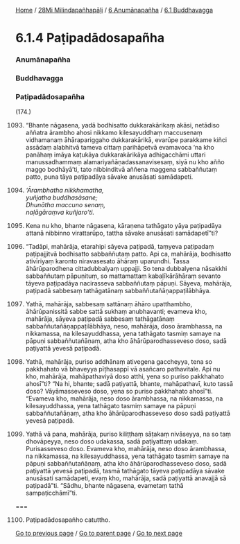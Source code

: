 
[Home](/) / [28Mi Milindapañhapāḷi](/tipitaka/28Mi.md) / [6 Anumānapañha](/tipitaka/28Mi/6.md) / [6.1 Buddhavagga](/tipitaka/28Mi/6/6.1.md)

# 6.1.4 Paṭipadādosapañha

### Anumānapañha

### Buddhavagga

### Paṭipadādosapañha

(174.)

1093. “Bhante nāgasena, yadā bodhisatto dukkarakārikaṃ akāsi, netādiso aññatra ārambho ahosi nikkamo kilesayuddhaṃ maccusenaṃ vidhamanaṃ āhārapariggaho dukkarakārikā, evarūpe parakkame kiñci assādaṃ alabhitvā tameva cittaṃ parihāpetvā evamavoca ‘na kho panāhaṃ imāya kaṭukāya dukkarakārikāya adhigacchāmi uttari manussadhammaṃ alamariyañāṇadassanavisesaṃ, siyā nu kho añño maggo bodhāyā’ti, tato nibbinditvā aññena maggena sabbaññutaṃ patto, puna tāya paṭipadāya sāvake anusāsati samādapeti.

1094. _‘Ārambhatha nikkhamatha,_  
_yuñjatha buddhasāsane;_  
_Dhunātha maccuno senaṃ,_  
_naḷāgāraṃva kuñjaro’ti._  


1095. Kena nu kho, bhante nāgasena, kāraṇena tathāgato yāya paṭipadāya attanā nibbinno virattarūpo, tattha sāvake anusāsati samādapetī”ti?

1096. “Tadāpi, mahārāja, etarahipi sāyeva paṭipadā, taṃyeva paṭipadaṃ paṭipajjitvā bodhisatto sabbaññutaṃ patto. Api ca, mahārāja, bodhisatto ativīriyaṃ karonto niravasesato āhāraṃ uparundhi. Tassa āhārūparodhena cittadubbalyaṃ uppajji. So tena dubbalyena nāsakkhi sabbaññutaṃ pāpuṇituṃ, so mattamattaṃ kabaḷīkārāhāraṃ sevanto tāyeva paṭipadāya nacirasseva sabbaññutaṃ pāpuṇi. Sāyeva, mahārāja, paṭipadā sabbesaṃ tathāgatānaṃ sabbaññutañāṇappaṭilābhāya.

1097. Yathā, mahārāja, sabbesaṃ sattānaṃ āhāro upatthambho, āhārūpanissitā sabbe sattā sukhaṃ anubhavanti; evameva kho, mahārāja, sāyeva paṭipadā sabbesaṃ tathāgatānaṃ sabbaññutañāṇappaṭilābhāya, neso, mahārāja, doso ārambhassa, na nikkamassa, na kilesayuddhassa, yena tathāgato tasmiṃ samaye na pāpuṇi sabbaññutañāṇaṃ, atha kho āhārūparodhasseveso doso, sadā paṭiyattā yevesā paṭipadā.

1098. Yathā, mahārāja, puriso addhānaṃ ativegena gaccheyya, tena so pakkhahato vā bhaveyya pīṭhasappī vā asañcaro pathavitale. Api nu kho, mahārāja, mahāpathaviyā doso atthi, yena so puriso pakkhahato ahosī”ti? “Na hi, bhante; sadā paṭiyattā, bhante, mahāpathavī, kuto tassā doso? Vāyāmasseveso doso, yena so puriso pakkhahato ahosī”ti. “Evameva kho, mahārāja, neso doso ārambhassa, na nikkamassa, na kilesayuddhassa, yena tathāgato tasmiṃ samaye na pāpuṇi sabbaññutañāṇaṃ, atha kho āhārūparodhasseveso doso sadā paṭiyattā yevesā paṭipadā.

1099. Yathā vā pana, mahārāja, puriso kiliṭṭhaṃ sāṭakaṃ nivāseyya, na so taṃ dhovāpeyya, neso doso udakassa, sadā paṭiyattaṃ udakaṃ. Purisasseveso doso. Evameva kho, mahārāja, neso doso ārambhassa, na nikkamassa, na kilesayuddhassa, yena tathāgato tasmiṃ samaye na pāpuṇi sabbaññutañāṇaṃ, atha kho āhārūparodhasseveso doso, sadā paṭiyattā yevesā paṭipadā, tasmā tathāgato tāyeva paṭipadāya sāvake anusāsati samādapeti, evaṃ kho, mahārāja, sadā paṭiyattā anavajjā sā paṭipadā”ti. “Sādhu, bhante nāgasena, evametaṃ tathā sampaṭicchāmī”ti.

===

1100. Paṭipadādosapañho catuttho.



[Go to previous page](/tipitaka/28Mi/6/6.1/6.1.3.md) / [Go to parent page](/tipitaka/28Mi/6/6.1.md) / [Go to next page](/tipitaka/28Mi/6/6.1/6.1.5.md)


